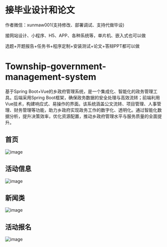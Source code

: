 # 接毕业设计和论文
作者微信：xunmaw001(支持修改、部署调试、支持代做毕设)

接网站设计、小程序、H5、APP、各种系统等，单片机、嵌入式也可以做

选题+开题报告+任务书+程序定制+安装测试+论文+答辩PPT都可以做
# Township-government-management-system
基于Spring Boot+Vue的乡政府管理系统，是一个集成化、智能化的政务管理工具。后端采用Spring Boot框架，确保政务数据的安全处理与高效流转；前端利用Vue技术，构建响应式、易操作的界面。该系统涵盖公文流转、项目管理、人事管理、财务管理等功能，助力乡政府实现政务工作的数字化、透明化。通过智能化数据分析，提升决策效率，优化资源配置，推动乡政府管理水平与服务质量的全面提升。
## 首页
![image](https://github.com/user-attachments/assets/0b7b79a1-dbc4-4fed-bc55-077a59aa3421)
## 活动信息
![image](https://github.com/user-attachments/assets/5f3cc9a5-1f26-4329-bc45-b80eeefaa1b1)
## 新闻类
![image](https://github.com/user-attachments/assets/49f766df-bfef-4117-b7ba-5f21054c8bc2)
## 活动报名
![image](https://github.com/user-attachments/assets/2a89d5e0-1cc4-41ff-a371-96b67f3fe257)
